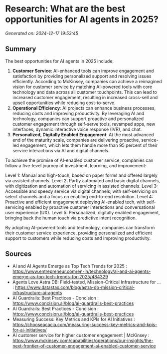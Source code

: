 # Research: What are the best opportunities for AI agents in 2025?

*Generated on: 2024-12-17 19:53:45*

## Summary

The best opportunities for AI agents in 2025 include:

1. **Customer Service**: AI-enhanced tools can improve engagement and satisfaction by providing personalized support and resolving issues efficiently. According to McKinsey, companies can achieve a reimagined vision for customer service by matching AI-powered tools with core technology and data across all customer touchpoints. This can lead to increased customer engagement, resulting in increased cross-sell and upsell opportunities while reducing cost-to-serve.
2. **Operational Efficiency**: AI projects can enhance business processes, reducing costs and improving productivity. By leveraging AI and technology, companies can support proactive and personalized customer engagement through self-serve tools, revamped apps, new interfaces, dynamic interactive voice response (IVR), and chat.
3. **Personalized, Digitally Enabled Engagement**: At the most advanced end of the maturity scale, companies are delivering proactive, service-led engagement, which lets them handle more than 95 percent of their service interactions via AI and digital channels.

To achieve the promise of AI-enabled customer service, companies can follow a five-level journey of investment, learning, and improvement:

Level 1: Manual and high-touch, based on paper forms and offered largely via assisted channels.
Level 2: Partly automated and basic digital channels, with digitization and automation of servicing in assisted channels.
Level 3: Accessible and speedy service via digital channels, with self-servicing on select channels and a focus on enabling end-to-end resolution.
Level 4: Proactive and efficient engagement deploying AI-enabled tech, with self-servicing enabled by proactive customer interactions and conversational user experience (UX).
Level 5: Personalized, digitally enabled engagement, bringing back the human touch via predictive intent recognition.

By adopting AI-powered tools and technology, companies can transform their customer service experience, providing personalized and efficient support to customers while reducing costs and improving productivity.

## Sources

* AI and AI Agents Emerge as Top Tech Trends for 2025 : https://www.entrepreneur.com/en-in/technology/ai-and-ai-agents-emerge-as-top-tech-trends-for-2025/484329
* Agents Love Astra DB: Field-tested, Mission-Critical Infrastructure for ... : https://www.datastax.com/blog/astra-db-mission-critical-infrastructure-ai-agents
* AI Guardrails: Best Practices - Concision : https://www.concision.ai/blog/ai-guardrails-best-practices
* AI Guardrails: Best Practices - Concision : https://www.concision.ai/blog/ai-guardrails-best-practices
* Measuring Success: Key Metrics and KPIs for AI Initiatives : https://chooseacacia.com/measuring-success-key-metrics-and-kpis-for-ai-initiatives/
* AI customer service for higher customer engagement | McKinsey : https://www.mckinsey.com/capabilities/operations/our-insights/the-next-frontier-of-customer-engagement-ai-enabled-customer-service
